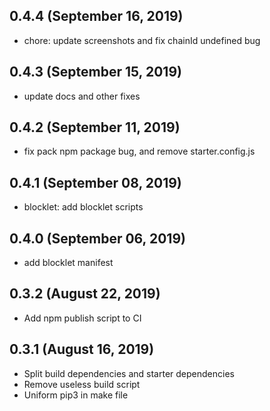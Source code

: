 ## 0.4.4 (September 16, 2019)

- chore: update screenshots and fix chainId undefined bug

## 0.4.3 (September 15, 2019)

- update docs and other fixes

## 0.4.2 (September 11, 2019)

- fix pack npm package bug, and remove starter.config.js

## 0.4.1 (September 08, 2019)

- blocklet: add blocklet scripts

## 0.4.0 (September 06, 2019)

- add blocklet manifest

## 0.3.2 (August 22, 2019)

- Add npm publish script to CI

## 0.3.1 (August 16, 2019)

- Split build dependencies and starter dependencies
- Remove useless build script
- Uniform pip3 in make file
